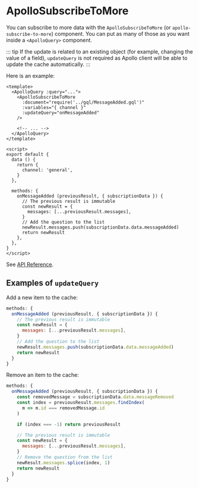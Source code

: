# ApolloSubscribeToMore

You can subscribe to more data with the `ApolloSubscribeToMore` (or `apollo-subscribe-to-more`) component. You can put as many of those as you want inside a `<ApolloQuery>` component.

::: tip
If the update is related to an existing object (for example, changing the value of a field), `updateQuery` is not required as Apollo client will be able to update the cache automatically.
:::

Here is an example:

```vue
<template>
  <ApolloQuery :query="...">
    <ApolloSubscribeToMore
      :document="require('../gql/MessageAdded.gql')"
      :variables="{ channel }"
      :updateQuery="onMessageAdded"
    />

    <!-- ... -->
  </ApolloQuery>
</template>

<script>
export default {
  data () {
    return {
      channel: 'general',
    }
  },

  methods: {
    onMessageAdded (previousResult, { subscriptionData }) {
      // The previous result is immutable
      const newResult = {
        messages: [...previousResult.messages],
      }
      // Add the question to the list
      newResult.messages.push(subscriptionData.data.messageAdded)
      return newResult
    },
  },
}
</script>
```

See [API Reference](../../api/apollo-subscribe-to-more.md).

## Examples of `updateQuery`

Add a new item to the cache:

```js
methods: {
  onMessageAdded (previousResult, { subscriptionData }) {
    // The previous result is immutable
    const newResult = {
      messages: [...previousResult.messages],
    }
    // Add the question to the list
    newResult.messages.push(subscriptionData.data.messageAdded)
    return newResult
  }
}
```

Remove an item to the cache:

```js
methods: {
  onMessageAdded (previousResult, { subscriptionData }) {
    const removedMessage = subscriptionData.data.messageRemoved
    const index = previousResult.messages.findIndex(
      m => m.id === removedMessage.id
    )

    if (index === -1) return previousResult

    // The previous result is immutable
    const newResult = {
      messages: [...previousResult.messages],
    }
    // Remove the question from the list
    newResult.messages.splice(index, 1)
    return newResult
  }
}
```
